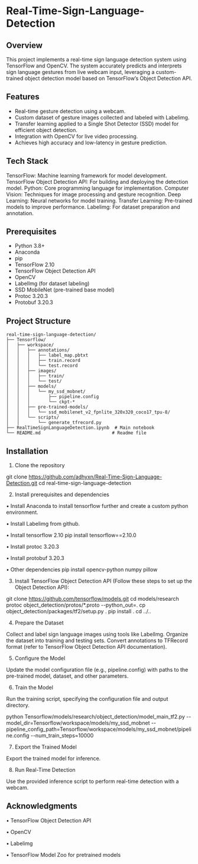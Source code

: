 # Real-Time-Sign-Language-Detection

## Overview

This project implements a real-time sign language detection system using TensorFlow and OpenCV. The system accurately predicts and interprets sign language gestures from live webcam input, leveraging a custom-trained object detection model based on TensorFlow’s Object Detection API.

## Features

- Real-time gesture detection using a webcam.
- Custom dataset of gesture images collected and labeled with Labelimg.
- Transfer learning applied to a Single Shot Detector (SSD) model for efficient object detection.
- Integration with OpenCV for live video processing.
- Achieves high accuracy and low-latency in gesture prediction.

## Tech Stack

TensorFlow: Machine learning framework for model development.
TensorFlow Object Detection API: For building and deploying the detection model.
Python: Core programming language for implementation.
Computer Vision: Techniques for image processing and gesture recognition.
Deep Learning: Neural networks for model training.
Transfer Learning: Pre-trained models to improve performance.
Labelimg: For dataset preparation and annotation.

## Prerequisites

- Python 3.8+
- Anaconda
- pip
- TensorFlow 2.10
- TensorFlow Object Detection API
- OpenCV
- LabelImg (for dataset labeling)
- SSD MobileNet (pre-trained base model)
- Protoc 3.20.3
- Protobuf 3.20.3

## Project Structure

```
real-time-sign-language-detection/
├── Tensorflow/
│   ├── workspace/
│   │   ├── annotations/
│   │   │   ├── label_map.pbtxt
│   │   │   ├── train.record
│   │   │   └── test.record
│   │   ├── images/
│   │   │   ├── train/
│   │   │   └── test/
│   │   ├── models/
│   │   │   └── my_ssd_mobnet/
│   │   │       ├── pipeline.config
│   │   │       └── ckpt-*
│   │   ├── pre-trained-models/
│   │   │   └── ssd_mobilenet_v2_fpnlite_320x320_coco17_tpu-8/
│   │   └── scripts/
│   │       └── generate_tfrecord.py
├── RealTimeSignLanguageDetection.ipynb  # Main notebook
└── README.md                           # Readme file
```

## Installation

1. Clone the repository

git clone https://github.com/adhyxn/Real-Time-Sign-Language-Detection.git
cd real-time-sign-language-detection

2. Install prerequisites and dependencies

• Install Anaconda to install tensorflow further and create a custom python environment.

• Install Labelimg from github.

• Install tensorflow 2.10
pip install tensorflow==2.10.0

• Install protoc 3.20.3

• Install protobuf 3.20.3

• Other dependencies
pip install opencv-python numpy pillow

3. Install TensorFlow Object Detection API (Follow these steps to set up the Object Detection API):

git clone https://github.com/tensorflow/models.git
cd models/research
protoc object_detection/protos/\*.proto --python_out=.
cp object_detection/packages/tf2/setup.py .
pip install .
cd ../..

4. Prepare the Dataset

Collect and label sign language images using tools like LabelImg.
Organize the dataset into training and testing sets.
Convert annotations to TFRecord format (refer to TensorFlow Object Detection API documentation).

5. Configure the Model

Update the model configuration file (e.g., pipeline.config) with paths to the pre-trained model, dataset, and other parameters.

6. Train the Model

Run the training script, specifying the configuration file and output directory.

python Tensorflow/models/research/object_detection/model_main_tf2.py --model_dir=Tensorflow/workspace/models/my_ssd_mobnet --pipeline_config_path=Tensorflow/workspace/models/my_ssd_mobnet/pipeline.config --num_train_steps=10000

7. Export the Trained Model

Export the trained model for inference.

8. Run Real-Time Detection

Use the provided inference script to perform real-time detection with a webcam.

## Acknowledgments

• TensorFlow Object Detection API

• OpenCV

• Labelimg

• TensorFlow Model Zoo for pretrained models
